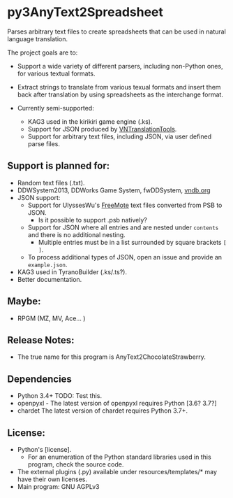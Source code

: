 # py3AnyText2Spreadsheet

Parses arbitrary text files to create spreadsheets that can be used in natural language translation.

The project goals are to:
- Support a wide variety of different parsers, including non-Python ones, for various textual formats.
- Extract strings to translate from various texual formats and insert them back after translation by using spreadsheets as the interchange format.

- Currently semi-supported:
    - KAG3 used in the kirikiri game engine (.ks).
    - Support for JSON produced by [VNTranslationTools](//github.com/arcusmaximus/VNTranslationTools).
    - Support for arbitrary text files, including JSON, via user defined parse files.

## Support is planned for:

- Random text files (.txt).
- DDWSystem2013, DDWorks Game System, fwDDSystem, [vndb.org](https://vndb.org/r?f=fwDDSystem-)
- JSON support:
    - Support for UlyssesWu's [FreeMote](//github.com/UlyssesWu/FreeMote) text files converted from PSB to JSON.
        - Is it possible to support .psb natively?
    - Support for JSON where all entries and are nested under `contents` and there is no additional nesting.
        - Multiple entries must be in a list surrounded by square brackets `[ ]`.
    - To process additional types of JSON, open an issue and provide an `example.json`.
- KAG3 used in TyranoBuilder (.ks/.ts?).
- Better documentation.

## Maybe:

- RPGM (MZ, MV, Ace... )

## Release Notes:

- The true name for this program is AnyText2ChocolateStrawberry.

## Dependencies

- Python 3.4+ TODO: Test this.
- openpyxl - The latest version of openpyxl requires Python [3.6? 3.7?]
- chardet The latest version of chardet requires Python 3.7+.


## License:

- Python's [license].
    - For an enumeration of the Python standard libraries used in this program, check the source code.
- The external plugins (.py) available under resources/templates/* may have their own licenses.
- Main program: GNU AGPLv3
